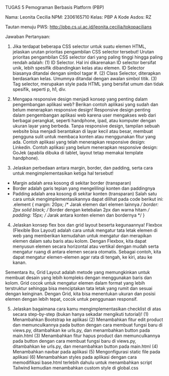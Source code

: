 TUGAS 5 Pemograman Berbasis Platform (PBP)

Nama: Leonita Cecilia
NPM: 2306165710
Kelas: PBP A
Kode Asdos: RZ

Tautan menuju PWS: http://pbp.cs.ui.ac.id/leonita.cecilia/tokopacilians

Jawaban Pertanyaan:
1. Jika terdapat beberapa CSS selector untuk suatu elemen HTML, jelaskan urutan prioritas pengambilan CSS selector tersebut!
Urutan prioritas pengambilan CSS selector dari yang paling tinggi hingga paling rendah adalah:
(1) ID Selector. Hal ini dikarenakan ID selector bersifat unik, lebih spesifik dibandingkan kelas atau elemen. ID Selector biasanya ditandai dengan simbol tagar #.
(2) Class Selector, diterapkan berdasarkan kelas. Umumnya ditandai dengan awalan simbol titik.
(3) Tag selector, merupakan style pada HTML yang bersifat umum dan tidak spesifik, seperti p, h1, div.
 
2. Mengapa responsive design menjadi konsep yang penting dalam pengembangan aplikasi web? Berikan contoh aplikasi yang sudah dan belum menerapkan responsive design!
Responsive design penting dalam pengembangan aplikasi web karena user mengakses web dari berbagai perangkat, seperti handphone, ipad, atau komputer dengan ukuran layar yang berbeda. Tanpa responsive design, tampilan sebuah website bisa menjadi berantakan di layar kecil atau besar, membuat pengguna sulit untuk membaca konten atau menggunakan fitur yang ada. Contoh aplikasi yang telah menerapkan responsive design: Linkedin. Contoh aplikasi yang belum menerapkan responsive design: GoJek (apabila dibuka di tablet, layout tetap memakai template handphone).

3. Jelaskan perbedaan antara margin, border, dan padding, serta cara untuk mengimplementasikan ketiga hal tersebut!
- Margin adalah area kosong di sekitar border (transparan)
- Border adalah garis tepian yang mengelilingi konten dan paddingnya
- Padding adalah area kosong di sekitar konten (transparan)
Salah satu cara untuk mengimplementasikannya dapat dilihat pada code berikut ini:
.element {
  margin: 20px;  /* Jarak elemen dari elemen lainnya */
  border: 2px solid black;  /* Border dengan ketebalan 2px dan warna hitam */
  padding: 15px;  /* Jarak antara konten elemen dan bordernya */
}
 
4. Jelaskan konsep flex box dan grid layout beserta kegunaannya!
Flexbox (Flexible Box Layout) adalah cara untuk mengatur tata letak elemen di web yang memberikan kemudahan untuk mengatur dan merapikan elemen dalam satu baris atau kolom. Dengan Flexbox, kita dapat menyusun elemen secara horizontal atau vertikal dengan mudah serta mengatur ruang di antara elemen secara otomatis. Sebagai contoh, kita dapat mengatur elemen-elemen agar rata di tengah, ke kiri, atau ke kanan.

Sementara itu, Grid Layout adalah metode yang memungkinkan untuk membuat desain yang lebih kompleks dengan menggunakan baris dan kolom. Grid cocok untuk mengatur elemen dalam format yang lebih terstruktur sehingga  bisa menciptakan tata letak yang rumit dan sesuai dengan keinginan. Dengan Grid, kita bisa menentukan ukuran dan posisi elemen dengan lebih tepat, cocok untuk penggunaan responsif. 
 
5. Jelaskan bagaimana cara kamu mengimplementasikan checklist di atas secara step-by-step (bukan hanya sekadar mengikuti tutorial)!
(1) Menambahkan Bootstrap ke aplikasi
(2) Menambahkan fitur edit product dan memunculkannya pada button dengan cara membuat fungsi baru di views.py, ditambahkan ke urls.py, dan menambahkan button pada main.html
(3) Menambahkan fitur hapus product dan memunculkannya pada button dengan cara membuat fungsi baru di views.py, ditambahkan ke urls.py, dan menambahkan button pada main.html
(4) Menambahkan navbar pada aplikasi
(5) Mengonfigurasi static file pada aplikasi
(6) Menambahkan styles pada aplikasi dengan cara memodifikasi base.html terlebih dahulu untuk menambahkan script Tailwind kemudian menambahkan custom style di global.css